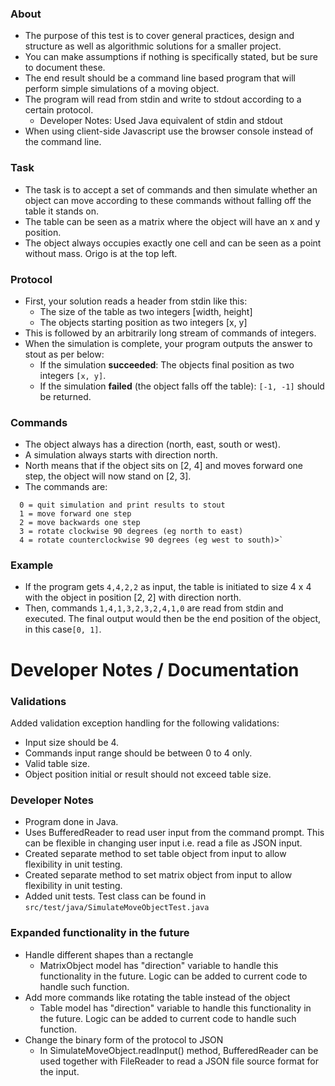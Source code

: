 ### About
- The purpose of this test is to cover general practices, design and structure as well as algorithmic solutions for a smaller project.
- You can make assumptions if nothing is specifically stated, but be sure to document these.
- The end result should be a command line based program that will perform simple simulations of a moving object. 
- The program will read from stdin and write to stdout according to a certain protocol.
  * Developer Notes: Used Java equivalent of stdin and stdout 
- When using client-side Javascript use the browser console instead of the command line.


### Task
- The task is to accept a set of commands and then simulate whether an object can move according to these commands without falling off the table it stands on.
- The table can be seen as a matrix where the object will have an x and y position.
- The object always occupies exactly one cell and can be seen as a point without mass. Origo is at the top left.


### Protocol
- First, your solution reads a header from stdin like this:
  * The size of the table as two integers [width, height]
  * The objects starting position as two integers [x, y]
- This is followed by an arbitrarily long stream of commands of integers.
- When the simulation is complete, your program outputs the answer to stout as per below:
  * If the simulation **succeeded**: The objects final position as two integers `[x, y]`.
  * If the simulation **failed** (the object falls off the table): `[-1, -1]` should be returned.

### Commands
- The object always has a direction (north, east, south or west). 
- A simulation always starts with direction north. 
- North means that if the object sits on [2, 4] and moves forward one step, the object will now stand on [2, 3].
- The commands are:
```
  0 = quit simulation and print results to stout
  1 = move forward one step
  2 = move backwards one step
  3 = rotate clockwise 90 degrees (eg north to east)
  4 = rotate counterclockwise 90 degrees (eg west to south)>` 
```

### Example
- If the program gets `4,4,2,2`  as input, the table is initiated to size 4 x 4 with the object in position [2, 2] with direction north. 
- Then, commands `1,4,1,3,2,3,2,4,1,0` are read from stdin and executed. The final output would then be the end position of the object, in this case`[0, 1]`.

# Developer Notes / Documentation

### Validations
Added validation exception handling for the following validations:
- Input size should be 4.
- Commands input range should be between 0 to 4 only.
- Valid table size.
- Object position initial or result should not exceed table size.


### Developer Notes
- Program done in Java.
- Uses BufferedReader to read user input from the command prompt. This can be flexible in changing user input i.e. read a file as JSON input. 
- Created separate method to set table object from input to allow flexibility in unit testing.
- Created separate method to set matrix object from input to allow flexibility in unit testing.
- Added unit tests. Test class can be found in `src/test/java/SimulateMoveObjectTest.java`

### Expanded functionality in the future
- Handle different shapes than a rectangle
  * MatrixObject model has "direction" variable to handle this functionality in the future. Logic can be added to current code to handle such function.
- Add more commands like rotating the table instead of the object
  * Table model has "direction" variable to handle this functionality in the future. Logic can be added to current code to handle such function.
- Change the binary form of the protocol to JSON
  * In SimulateMoveObject.readInput() method, BufferedReader can be used together with FileReader to read a JSON file source format for the input.